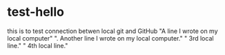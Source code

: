 # test-hello
this is to test connection betwen local git and GitHub
"A line I wrote on my local computer" 
". Another line I wrote on my local computer." 
" 3rd local line." 
" 4th local line." 
